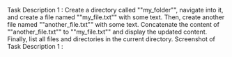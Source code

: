 Task Description 1 : Create a directory called ""my_folder"", navigate into it, and create a file named ""my_file.txt"" with some text. Then, create another file named ""another_file.txt"" with some text. Concatenate the content of ""another_file.txt"" to ""my_file.txt"" and display the updated content. Finally, list all files and directories in the current directory.
Screenshot of Task Description 1 :

